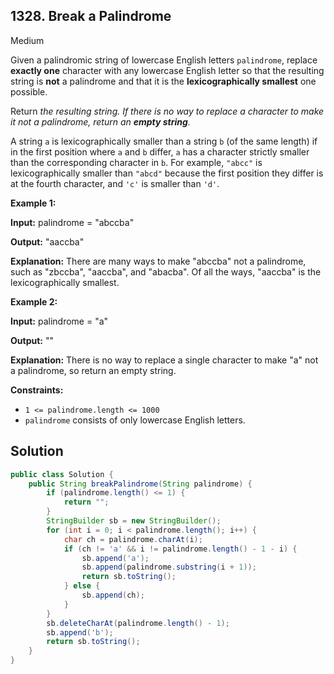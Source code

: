 ## 1328\. Break a Palindrome

Medium

Given a palindromic string of lowercase English letters `palindrome`, replace **exactly one** character with any lowercase English letter so that the resulting string is **not** a palindrome and that it is the **lexicographically smallest** one possible.

Return _the resulting string. If there is no way to replace a character to make it not a palindrome, return an **empty string**._

A string `a` is lexicographically smaller than a string `b` (of the same length) if in the first position where `a` and `b` differ, `a` has a character strictly smaller than the corresponding character in `b`. For example, `"abcc"` is lexicographically smaller than `"abcd"` because the first position they differ is at the fourth character, and `'c'` is smaller than `'d'`.

**Example 1:**

**Input:** palindrome = "abccba"

**Output:** "aaccba"

**Explanation:** There are many ways to make "abccba" not a palindrome, such as "zbccba", "aaccba", and "abacba". Of all the ways, "aaccba" is the lexicographically smallest.

**Example 2:**

**Input:** palindrome = "a"

**Output:** ""

**Explanation:** There is no way to replace a single character to make "a" not a palindrome, so return an empty string.

**Constraints:**

*   `1 <= palindrome.length <= 1000`
*   `palindrome` consists of only lowercase English letters.

## Solution

```java
public class Solution {
    public String breakPalindrome(String palindrome) {
        if (palindrome.length() <= 1) {
            return "";
        }
        StringBuilder sb = new StringBuilder();
        for (int i = 0; i < palindrome.length(); i++) {
            char ch = palindrome.charAt(i);
            if (ch != 'a' && i != palindrome.length() - 1 - i) {
                sb.append('a');
                sb.append(palindrome.substring(i + 1));
                return sb.toString();
            } else {
                sb.append(ch);
            }
        }
        sb.deleteCharAt(palindrome.length() - 1);
        sb.append('b');
        return sb.toString();
    }
}
```